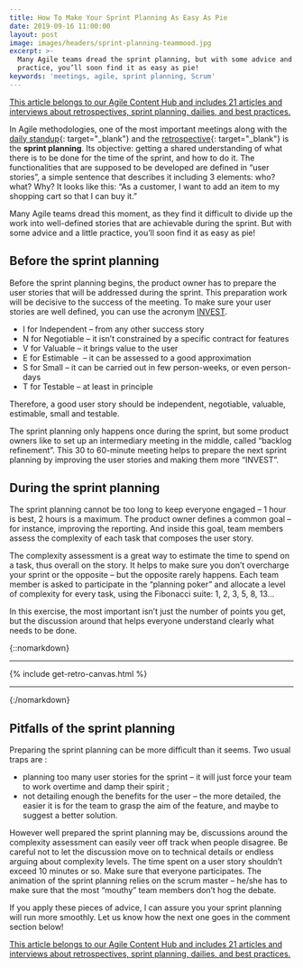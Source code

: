 ```yaml
---
title: How To Make Your Sprint Planning As Easy As Pie
date: 2019-09-16 11:00:00
layout: post
image: images/headers/sprint-planning-teammood.jpg
excerpt: >-
  Many Agile teams dread the sprint planning, but with some advice and a little
  practice, you’ll soon find it as easy as pie!
keywords: 'meetings, agile, sprint planning, Scrum'
---
```


<section class="hub-content-link">
  <a href="https://www.teammood.com/en/hub/agile-hub/">This article belongs to our <span>Agile Content Hub</span> and includes 21 articles and interviews about retrospectives, sprint planning, dailies, and best practices.</a>
</section>

In Agile methodologies, one of the most important meetings along with the [daily standup](https://blog.teammood.com/2018/04/18/best-practices-to-run-effective-daily-standup-meetings.html){: target="_blank"} and the [retrospective](https://blog.teammood.com/2018/02/07/a-simple-guide-to-run-agile-retrospectives.html){: target="_blank"} is the **sprint planning**. Its objective: getting a shared understanding of what there is to be done for the time of the sprint, and how to do it. The functionalities that are supposed to be developed are defined in “user stories”, a simple sentence that describes it including 3 elements: who? what? Why? It looks like this: “As a customer, I want to add an item to my shopping cart so that I can buy it.”

Many Agile teams dread this moment, as they find it difficult to divide up the work into well-defined stories that are achievable during the sprint. But with some advice and a little practice, you’ll soon find it as easy as pie\!

## **Before the sprint planning**

Before the sprint planning begins, the product owner has to prepare the user stories that will be addressed during the sprint. This preparation work will be decisive to the success of the meeting. To make sure your user stories are well defined, you can use the acronym [INVEST](https://xp123.com/articles/invest-in-good-stories-and-smart-tasks/).

* I for Independent – from any other success story
* N for Negotiable – it isn’t constrained by a specific contract for features
* V for Valuable – it brings value to the user
* E for Estimable&nbsp; – it can be assessed to a good approximation
* S for Small – it can be carried out in few person-weeks, or even person-days
* T for Testable – at least in principle

Therefore, a good user story should be independent, negotiable, valuable, estimable, small and testable.

The sprint planning only happens once during the sprint, but some product owners like to set up an intermediary meeting in the middle, called “backlog refinement”. This 30 to 60-minute meeting helps to prepare the next sprint planning by improving the user stories and making them more “INVEST”.

## **During the sprint planning**

The sprint planning cannot be too long to keep everyone engaged – 1 hour is best, 2 hours is a maximum. The product owner defines a common goal – for instance, improving the reporting. And inside this goal, team members assess the complexity of each task that composes the user story.&nbsp;

The complexity assessment is a great way to estimate the time to spend on a task, thus overall on the story. It helps to make sure you don’t overcharge your sprint or the opposite – but the opposite rarely happens. Each team member is asked to participate in the “planning poker” and allocate a level of complexity for every task, using the Fibonacci suite: 1, 2, 3, 5, 8, 13…

In this exercise, the most important isn’t just the number of points you get, but the discussion around that helps everyone understand clearly what needs to be done.&nbsp;

{::nomarkdown}
<hr/>
  {% include get-retro-canvas.html %}
<hr/>
{:/nomarkdown}

## **Pitfalls of the sprint planning**

Preparing the sprint planning can be more difficult than it seems. Two usual traps are :

* planning too many user stories for the sprint – it will just force your team to work overtime and damp their spirit ;
* not detailing enough the benefits for the user – the more detailed, the easier it is for the team to grasp the aim of the feature, and maybe to suggest a better solution.

However well prepared the sprint planning may be, discussions around the complexity assessment can easily veer off track when people disagree. Be careful not to let the discussion move on to technical details or endless arguing about complexity levels. The time spent on a user story shouldn’t exceed 10 minutes or so. Make sure that everyone participates. The animation of the sprint planning relies on the scrum master – he/she has to make sure that the most “mouthy” team members don’t hog the debate.&nbsp;

If you apply these pieces of advice, I can assure you your sprint planning will run more smoothly. Let us know how the next one goes in the comment section below\!

<section class="hub-content-link hub-content-link-end">
  <a href="https://www.teammood.com/en/hub/agile-hub/">This article belongs to our <span>Agile Content Hub</span> and includes 21 articles and interviews about retrospectives, sprint planning, dailies, and best practices.</a>
</section>